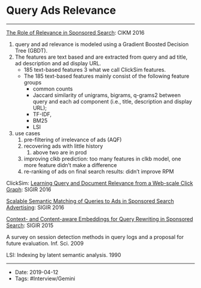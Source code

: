 # Query Ads Relevance
----

[The Role of Relevance in Sponsored Search](https://iarapakis.github.io/papers/CIKM16.pdf): CIKM 2016

1.  query and ad relevance is modeled using a Gradient Boosted Decision Tree (GBDT).
2.  The features are text based and are extracted from query and ad title, ad description and ad display URL.
    *   185 text-based features 3 what we call ClickSim features.
    *   The 185 text-based features mainly consist of the following feature groups
        *   common counts
        *   Jaccard similarity of unigrams, bigrams, q-grams2 between query and each ad component (i.e., title, description and display URL);
        *   TF-IDF,
        *   BM25
        *   LSI
3.  use cases
    1.  pre-filtering of irrelevance of ads (AQF)
    2.  recovering ads with little history
        1.  above two are in prod
    3.  improving clkb prediction: too many features in clkb model, one more feature didn’t make a difference
    4.  re-ranking of ads on final search results: didn’t improve RPM


ClickSim: [Learning Query and Document Relevance from a Web-scale Click Graph](http://www.yichang-cs.com/yahoo/SIGIR16_clickgraph.pdf): SIGIR 2016

[Scalable Semantic Matching of Queries to Ads in Sponsored Search Advertising](https://astro.temple.edu/~tuc17157/pdfs/grbovic2016sigir.pdf): SIGIR 2016

[Context- and Content-aware Embeddings for Query Rewriting in Sponsored Search](https://astro.temple.edu/~tuc17157/pdfs/grbovic2015sigir.pdf): SIGIR 2015

A survey on session detection methods in query logs and a proposal for future evaluation. Inf. Sci. 2009

LSI: Indexing by latent semantic analysis. 1990

----

- Date: 2019-04-12
- Tags: #Interview/Gemini 



